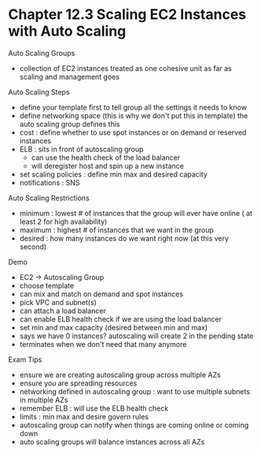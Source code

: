 # Chapter 12.3 Scaling EC2 Instances with Auto Scaling

Auto Scaling Groups
- collection of EC2 instances treated as one cohesive unit as far as scaling and management goes

Auto Scaling Steps
- define your template first to tell group all the settings it needs to know
- define networking space (this is why we don't put this in template) the auto scaling group defines this
- cost : define whether to use spot instances or on demand or reserved instances
- ELB :  sits in front of autoscaling group
	- can use the health check of the load balancer
	- will deregister host and spin up a new instance
- set scaling policies : define min max and desired capacity
- notifications : SNS

Auto Scaling Restrictions
- minimum : lowest # of instances that the group will ever have online ( at least 2 for high availability)
- maximum : highest # of instances that we want in the group
- desired : how many instances do we want right now (at this very second) 

Demo
- EC2 -> Autoscaling Group
- choose template
- can mix and match on demand and spot instances
- pick VPC and subnet(s)
- can attach a load balancer
- can enable ELB health check if we are using the load balancer
- set min and max capacity (desired between min and max)
- says we have 0 instances? autoscaling will create 2 in the pending state
- terminates when we don't need that many anymore

Exam Tips
- ensure we are creating autoscaling group across multiple AZs
- ensure you are spreading resources
- networking defined in autoscaling group : want to use multiple subnets in multiple AZs
- remember ELB : will use the ELB health check
- limits : min max and desire govern rules
- autoscaling group can notify when things are coming online or coming down
- auto scaling groups will balance instances across all AZs


